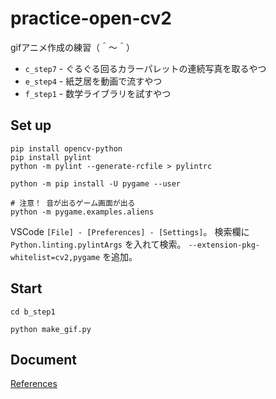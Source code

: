 # practice-open-cv2

gifアニメ作成の練習（＾～＾）

* `c_step7` - ぐるぐる回るカラーパレットの連続写真を取るやつ
* `e_step4` - 紙芝居を動画で流すやつ
* `f_step1` - 数学ライブラリを試すやつ

## Set up

```shell
pip install opencv-python
pip install pylint
python -m pylint --generate-rcfile > pylintrc

python -m pip install -U pygame --user

# 注意！ 音が出るゲーム画面が出る
python -m pygame.examples.aliens
```

VSCode `[File] - [Preferences] - [Settings]`。 検索欄に `Python.linting.pylintArgs` を入れて検索。 `--extension-pkg-whitelist=cv2,pygame` を追加。  

## Start

```shell
cd b_step1

python make_gif.py
```

## Document

[References](./@doc/references.md)  

